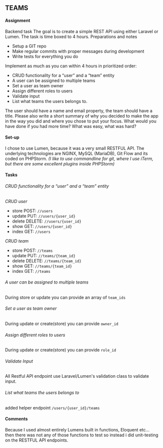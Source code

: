 ## TEAMS

#### Assignment

Backend task
The goal is to create a simple REST API using either Laravel or Lumen. The task is time boxed to 4 hours.
Preparations and notes
* Setup a GIT repo
* Make regular commits with proper messages during development
* Write tests for everything you do

Implement as much as you can within 4 hours in prioritized order:
* CRUD functionality for a “user” and a “team” entity
* A user can be assigned to multiple teams
* Set a user as team owner
* Assign different roles to users
* Validate input
* List what teams the users belongs to.

The user should have a name and email property, the team should have a title.
Please also write a short summary of why you decided to make the app in the way you did 
and where you chose to put your focus. What would you have done if you had more time? 
What was easy, what was hard?

#### Set-up
I chose to use Lumen, because it was a very small RESTFUL API.
The underlying technologies are NGINX, MySQL (MariaDB), Git Flow and its coded on PHPStorm.
_(I like to use commandline for git, where I use iTerm, but there are some excellent plugins inside PHPStorm)_

#### Tasks
###### CRUD functionality for a “user” and a “team” entity
*CRUD user*
* store    POST:    `//users` 
* update   PUT:     `//users/{user_id}`
* delete   DELETE:  `//users/{user_id}`
* show     GET:     `//users/{user_id}`
* index    GET:     `//users`

*CRUD team*
* store    POST:    `//teams` 
* update   PUT:     `//teams/{team_id}`
* delete   DELETE:  `//teams/{team_id}`
* show     GET:     `//teams/{team_id}`
* index    GET:     `//teams`

###### A user can be assigned to multiple teams
During store or update you can provide an array of `team_ids`

###### Set a user as team owner
During update or create(store) you can provide `owner_id`

###### Assign different roles to users
During update or create(store) you can provide `role_id`

###### Validate Input
All Restful API endpoint use Laravel/Lumen's validation class to validate input.

###### List what teams the users belongs to
added helper endpoint `/users/{user_id}/teams`

#### Comments
Because I used almost entirely Lumens built in functions, Eloquent etc... then there was not any of those functions to test
so instead i did unit-testing on the RESTFUL API endpoints.